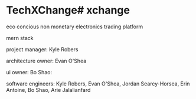 # TechXChange# xchange

eco concious non monetary electronics trading platform

mern stack

project manager: Kyle Robers

architecture owner: Evan O'Shea

ui owner: Bo Shao: 

software engineers: Kyle Robers, Evan O'Shea, Jordan Searcy-Horsea, Erin Antoine, Bo Shao, Arie Jalalianfard
